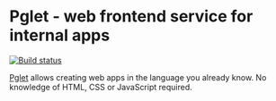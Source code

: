 # Pglet - web frontend service for internal apps

[![Build status](https://ci.appveyor.com/api/projects/status/1y807vxsh8s6ia2k/branch/master?svg=true)](https://ci.appveyor.com/project/pglet/pglet/branch/master)

[Pglet](https://pglet.io) allows creating web apps in the language you already know. No knowledge of HTML, CSS or JavaScript required.
